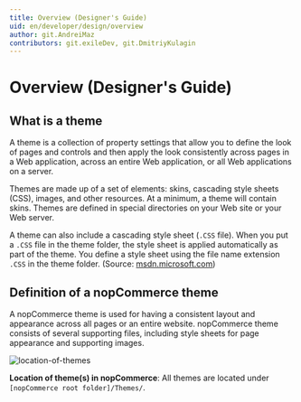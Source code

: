 ```yaml
---
title: Overview (Designer's Guide)
uid: en/developer/design/overview
author: git.AndreiMaz
contributors: git.exileDev, git.DmitriyKulagin
---
```


# Overview (Designer's Guide)

## What is a theme

A theme is a collection of property settings that allow you to define the look of pages and controls and then apply the look consistently across pages in a Web application, across an entire Web application, or all Web applications on a server.

Themes are made up of a set of elements: skins, cascading style sheets (CSS), images, and other resources. At a minimum, a theme will contain skins. Themes are defined in special directories on your Web site or your Web server.

A theme can also include a cascading style sheet (`.CSS` file). When you put a `.CSS` file in the theme folder, the style sheet is applied automatically as part of the theme. You define a style sheet using the file name extension `.CSS` in the theme folder. (Source: [msdn.microsoft.com](https://msdn.microsoft.com))

## Definition of a nopCommerce theme

A nopCommerce theme is used for having a consistent layout and appearance across all pages or an entire website. nopCommerce theme consists of several supporting files, including style sheets for page appearance and supporting images.

![location-of-themes](_static/overview/location-of-themes.png)

**Location of theme(s) in nopCommerce**: All themes are located under `[nopCommerce root folder]/Themes/`.

